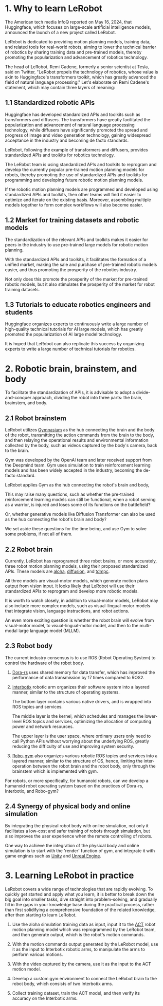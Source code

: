 # 1. Why to learn LeRobot

The American tech media InfoQ reported on May 16, 2024, that Huggingface, which focuses on large-scale artificial intelligence models, announced the launch of a new project called LeRobot.

LeRobot is dedicated to providing motion planning models, training data, and related tools for real-world robots, aiming to lower the technical barrier of robotics by sharing training data and pre-trained models, thereby promoting the popularization and advancement of robotics technology.

The head of LeRobot, Remi Cadene, formerly a senior scientist at Tesla, said on Twitter, "LeRobot propels the technology of robotics, whose value is akin to Huggingface's transformers toolkit, which has greatly advanced the field of natural language processing." Let's elaborate on Remi Cadene's statement, which may contain three layers of meaning:

## 1.1 Standardized robotic APIs 

Huggingface has developed standardized APIs and toolkits such as transformers and diffusers. The transformers have greatly facilitated the popularization and advancement of natural language processing technology, while diffusers have significantly promoted the spread and progress of image and video generation technology, gaining widespread acceptance in the industry and becoming de facto standards.

LeRobot, following the example of transformers and diffusers, provides standardized APIs and toolkits for robotics technology.

The LeRobot team is using standardized APIs and toolkits to reprogram and develop the currently popular pre-trained motion planning models for robots, thereby promoting the use of standardized APIs and toolkits for programming and developing future robotic motion planning models.

If the robotic motion planning models are programmed and developed using standardized APIs and toolkits, then other teams will find it easier to optimize and iterate on the existing basis. Moreover, assembling multiple models together to form complex workflows will also become easier.


## 1.2 Market for training datasets and robotic models

The standardization of the relevant APIs and toolkits makes it easier for peers in the industry to use pre-trained large models for robotic motion planning.

With the standardized APIs and toolkits, it facilitates the formation of a unified market, making the sale and purchase of pre-trained robotic models easier, and thus promoting the prosperity of the robotics industry.

Not only does this promote the prosperity of the market for pre-trained robotic models, but it also stimulates the prosperity of the market for robot training datasets.


## 1.3 Tutorials to educate robotics engineers and students

Huggingface organizes experts to continuously write a large number of high-quality technical tutorials for AI large models, which has greatly promoted the popularization of AI large model technology.

It is hoped that LeRobot can also replicate this success by organizing experts to write a large number of technical tutorials for robotics.


# 2. Robotic brain, brainstem, and body

To facilitate the standardization of APIs, it is advisable to adopt a divide-and-conquer approach, dividing the robot into three parts: the brain, brainstem, and body.

## 2.1 Robot brainstem

LeRobot utilizes [Gymnasium](https://gymnasium.farama.org/content/basic_usage/) as the hub connecting the brain and the body of the robot, transmitting the action commands from the brain to the body, and then relaying the operational results and environmental information collected by the body, such as videos captured by the body's camera, back to the brain.

Gym was developed by the OpenAI team and later received support from the Deepmind team. Gym uses simulation to train reinforcement learning models and has been widely accepted in the industry, becoming the de-facto standard.

LeRobot applies Gym as the hub connecting the robot's brain and body,

This may raise many questions, such as whether the pre-trained reinforcement learning models can still be functional, when a robot serving as a warrior, is injured and loses some of its functions on the battlefield?

Or, whether generative models like Diffusion Transformer can also be used as the hub connecting the robot's brain and body?

We set aside these questions for the time being, and use Gym to solve some problems, if not all of them.


## 2.2 Robot brain

Currently, LeRobot has reprogramed three robot brains, or more accurately, three robot motion planning models, using their proposed standardized APIs. These models are [aloha](https://link.zhihu.com/?target=https%3A//github.com/tonyzhaozh/aloha/), [diffusion](https://link.zhihu.com/?target=https%3A//github.com/real-stanford/diffusion_policy), and [tdmpc](https://link.zhihu.com/?target=https%3A//github.com/fyhMer/fowm).

All three models are visual-motor models, which generate motion plans output from vision input. It looks likely that LeRobot will use their standardized APIs to reprogram and develop more robotic models.

It is worth to watch closely, in addition to visual-motor models, LeRobot may also include more complex models, such as visual-lingual-motor models that integrate vision, language instructions, and robot actions.

An even more exciting question is whether the robot brain  will evolve from visual-motor model, to visual-lingual-motor model, and then to the multi-modal large language model (MLLM).


## 2.3 Robot body

The current industry consensus is to use ROS (Robot Operating System) to control the hardware of the robot body.

1. [Dora-rs](https://github.com/dora-rs/dora-lerobot) uses shared memory for data transfer, which has improved the performance of data transmission by 17 times compared to ROS2.

2. [Interbotix](https://link.zhihu.com/?target=https%3A//github.com/interbotix) robotic arm organizes their software system into a layered manner, similar to the structure of  operating systems.

    The bottom layer contains various native drivers, and is wrapped into ROS topics and services.

    The middle layer is the kernel, which schedules and manages the lower-level ROS topics and services, optimizing the allocation of computing power and network resources.

    The upper layer is the user space, where ordinary users only need to call Python APIs without worrying about the underlying ROS, greatly reducing the difficulty of use and improving system security.

3. [Robo-gym](https://link.zhihu.com/?target=https%3A//github.com/jr-robotics/robo-gym/blob/master/docs/the_framework.md) also organizes various robotic ROS topics and services into a layered manner, similar to the structure of OS, hence, limiting the inter-operation between the robot brain and the robot body, only through the brainstem which is implemented with gym.

For robots, or more specifically, for humanoid robots, can we develop a humanoid robot operating system based on the practices of Dora-rs, Interbotix, and Robo-gym?


## 2.4 Synergy of physical body and online simulation

By integrating the physical robot body with online simulation, not only it facilitates a low-cost and safer training of robots through simulation, but also improves the user experience when the remote controlling of robots.

One way to achieve the integration of the physical body and online simulation is to start with the 'render' function of gym, and integrate it with game engines such as [Unity](https://unity.com/) and [Unreal Engine](https://www.unrealengine.com/).


# 3. Learning LeRobot in practice

LeRobot covers a wide range of technologies that are rapidly evolving. To quickly get started and apply what you learn, it is better to break down the big goal into smaller tasks, dive straight into problem-solving, and gradually fill in the gaps in your knowledge base during the practical process, rather than first solidifying a comprehensive foundation of the related knowledge, after then starting to learn LeRobot.

1. Use the aloha simulation training data as input, input it to the [ACT](https://github.com/tonyzhaozh/act) robot motion planning model which was reprogrammed by the LeRobot team, and then generate output, which is the robot's motion commands.

2. With the motion commands output generated by the LeRobot model, use it as the input to Interbotix robotic arms, to manipulate the arms to perform various motions.

3. With the video captured by the camera, use it as the input to the ACT motion model.

4. Develop a custom gym environment to connect the LeRobot brain to the robot body, which consists of two Interbotix arms.

5. Collect training dataset, train the ACT model, and then verify its accuracy on the Interbotix arms.
